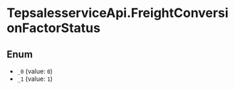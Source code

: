 # TepsalesserviceApi.FreightConversionFactorStatus

## Enum

* `_0` (value: `0`)
* `_1` (value: `1`)
